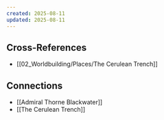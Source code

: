```yaml
---
created: 2025-08-11
updated: 2025-08-11
---
```




## Cross-References

- [[02_Worldbuilding/Places/The Cerulean Trench]]


## Connections

- [[Admiral Thorne Blackwater]]
- [[The Cerulean Trench]]
